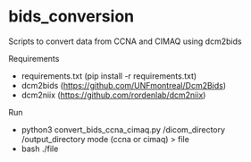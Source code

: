 # bids_conversion
Scripts to convert data from CCNA and CIMAQ using dcm2bids

Requirements
* requirements.txt (pip install -r requirements.txt)
* dcm2bids (https://github.com/UNFmontreal/Dcm2Bids)
* dcm2niix (https://github.com/rordenlab/dcm2niix)

Run
* python3 convert_bids_ccna_cimaq.py /dicom_directory /output_directory mode (ccna or cimaq) > file
* bash ./file

